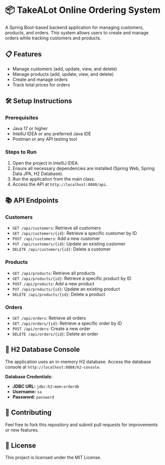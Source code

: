 
<body>

<h1>📦 TakeALot Online Ordering System</h1>
<p>A Spring Boot-based backend application for managing customers, products, and orders. This system allows users to create and manage orders while tracking customers and products.</p>

<h2>📋 Features</h2>
<ul>
  <li>Manage customers (add, update, view, and delete)</li>
  <li>Manage products (add, update, view, and delete)</li>
  <li>Create and manage orders</li>
  <li>Track total prices for orders</li>
</ul>

<h2>🛠️ Setup Instructions</h2>

<h3>Prerequisites</h3>
<ul>
  <li>Java 17 or higher</li>
  <li>IntelliJ IDEA or any preferred Java IDE</li>
  <li>Postman or any API testing tool</li>
</ul>

<h3>Steps to Run</h3>
<ol>
  
  <li>Open the project in IntelliJ IDEA.</li>
  <li>Ensure all necessary dependencies are installed (Spring Web, Spring Data JPA, H2 Database).</li>
  <li>Run the application from the main class.</li>
  <li>Access the API at <code>http://localhost:8080/api</code>.</li>
</ol>

<h2>📚 API Endpoints</h2>

<h3>Customers</h3>
<ul>
  <li><code>GET /api/customers</code>: Retrieve all customers</li>
  <li><code>GET /api/customers/{id}</code>: Retrieve a specific customer by ID</li>
  <li><code>POST /api/customers</code>: Add a new customer</li>
  <li><code>PUT /api/customers/{id}</code>: Update an existing customer</li>
  <li><code>DELETE /api/customers/{id}</code>: Delete a customer</li>
</ul>

<h3>Products</h3>
<ul>
  <li><code>GET /api/products</code>: Retrieve all products</li>
  <li><code>GET /api/products/{id}</code>: Retrieve a specific product by ID</li>
  <li><code>POST /api/products</code>: Add a new product</li>
  <li><code>PUT /api/products/{id}</code>: Update an existing product</li>
  <li><code>DELETE /api/products/{id}</code>: Delete a product</li>
</ul>

<h3>Orders</h3>
<ul>
  <li><code>GET /api/orders</code>: Retrieve all orders</li>
  <li><code>GET /api/orders/{id}</code>: Retrieve a specific order by ID</li>
  <li><code>POST /api/orders</code>: Create a new order</li>
  <li><code>DELETE /api/orders/{id}</code>: Delete an order</li>
</ul>

<h2>🔗 H2 Database Console</h2>
<p>The application uses an in-memory H2 database. Access the database console at <code>http://localhost:8080/h2-console</code>.</p>
<p><strong>Database Credentials:</strong></p>
<ul>
  <li><strong>JDBC URL:</strong> <code>jdbc:h2:mem:orderdb</code></li>
  <li><strong>Username:</strong> <code>sa</code></li>
  <li><strong>Password:</strong> <code>password</code></li>
</ul>

<h2>🤝 Contributing</h2>
<p>Feel free to fork this repository and submit pull requests for improvements or new features.</p>

<h2>📄 License</h2>
<p>This project is licensed under the MIT License.</p>



</body>
</html>
